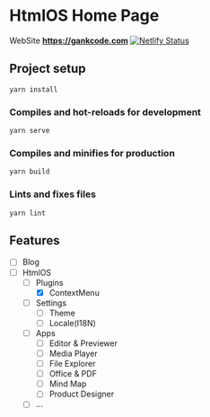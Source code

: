 # HtmlOS Home Page


WebSite **https://gankcode.com** [![Netlify Status](https://api.netlify.com/api/v1/badges/e5701df2-6cdd-4faa-a1ea-5d9af84d536c/deploy-status)](https://app.netlify.com/sites/gankcode/deploys)


## Project setup
```
yarn install
```

### Compiles and hot-reloads for development
```
yarn serve
```

### Compiles and minifies for production
```
yarn build
```

### Lints and fixes files
```
yarn lint
```




## Features

- [ ] Blog
- [ ] HtmlOS
    - [ ] Plugins
        - [X] ContextMenu
    - [ ] Settings
        - [ ] Theme
        - [ ] Locale(I18N)
    - [ ] Apps
        - [ ] Editor & Previewer
        - [ ] Media Player
        - [ ] File Explorer
        - [ ] Office & PDF
        - [ ] Mind Map
        - [ ] Product Designer
    - [ ] ...